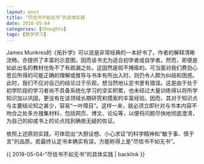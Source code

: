```yaml
---
layout: post
title: “尽信书不如无书”的具体实践
date: 2018-05-04
categories: [thoughts]
tags: [数学学习]
---
```


James Munkres的《拓扑学》可以说是非常经典的一本好书了。作者的解释清晰流畅，亦提供了丰富的示意图，因而该书尤为适合初学者或自学者。然而，即便是如此出名的教材也免不了有疏漏之处。这固然是瑕不掩瑜的。可当面对我们费劲心思后所得的可能正确的理解或推导与书本有所出入时，则仍令人颇为纠结和困惑。此时，我们不应对自己的结论过于乐观，想当然地认定书里有错误。这是由于处于初学阶段的学习者尚不具备系统化学习的坚实积累，也未经过大量训练得以将所学知识加以巩固，更没有在该领域长期研究和摸索的丰富经验。因而，其对于知识点与主要结论知之甚少，容易“一叶障目”。这样一来，就必须立即针对与书本内容不吻合之处多方搜集材料，包括网页、博文、论坛等，以便将问题尽快地彻底澄清，为自己的抑或书上的论点找到确凿无疑的佐证。

依照上述原则实践，可体现出“大胆设想、小心求证”的科学精神和“敏于事、慎于言”的品质。若最终认定书本确实有误，方能称得上是“尽信书不如无书”。

{{ 2018-05-04-“尽信书不如无书”的具体实践 | backlink }}
